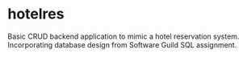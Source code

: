# hotelres

Basic CRUD backend application to mimic a hotel reservation system.  Incorporating database design from Software Guild SQL assignment.

